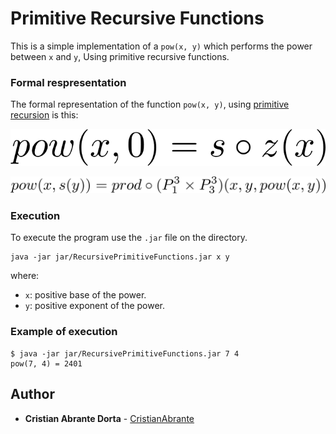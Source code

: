# Primitive Recursive Functions
This is a simple implementation of a `pow(x, y)` 
which performs the power between `x` and `y`, Using 
primitive recursive functions.

### Formal respresentation
The formal representation of the function `pow(x, y)`,
using [primitive recursion](https://www.encyclopediaofmath.org/index.php/Primitive_recursion)
is this:

![pow 0](report/images/pow0.png)

![pow 1](report/images/pow1.png)

### Execution
To execute the program use the `.jar` file on the directory.
```
java -jar jar/RecursivePrimitiveFunctions.jar x y
```

where:

* `x`: positive base of the power.
* `y`: positive exponent of the power.

### Example of execution
```
$ java -jar jar/RecursivePrimitiveFunctions.jar 7 4
pow(7, 4) = 2401
```

## Author

* **Cristian Abrante Dorta** - [CristianAbrante](https://github.com/CristianAbrante)